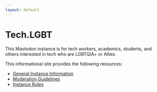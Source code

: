 ```yaml
---
layout: default
---
```

# Tech.LGBT

This Mastodon instance is for tech workers, academics, students, and others interested in tech who are LGBTQIA+ or Allies.

This informational site provides the following resources:
- [General Instance Information](/about.markdown)
- [Moderation Guidelines](/moderation.markdown)
- [Instance Rules](/rules.markdown)

